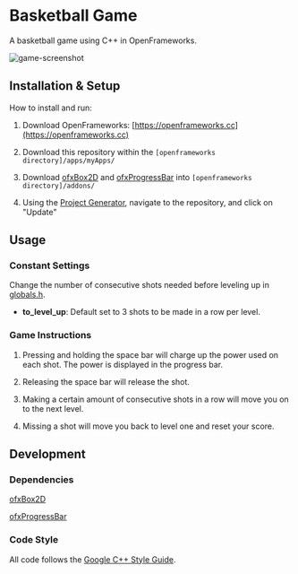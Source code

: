 # Basketball Game

A basketball game using C++ in OpenFrameworks.

![game-screenshot](https://user-images.githubusercontent.com/35745514/70671909-4d179880-1c43-11ea-8d0c-071c16018e37.png)

## Installation & Setup

How to install and run:

1. Download OpenFrameworks: [https://openframeworks.cc](https://openframeworks.cc)

2. Download this repository within the `[openframeworks directory]/apps/myApps/`

3. Download [ofxBox2D](https://github.com/vanderlin/ofxBox2d) and [ofxProgressBar](https://github.com/atduskgreg/ofxProgressBar) into `[openframeworks directory]/addons/`

4. Using the [Project Generator](https://openframeworks.cc/learning/01_basics/how_to_add_addon_to_project/), navigate to the repository, and click on "Update"

## Usage

### Constant Settings

Change the number of consecutive shots needed before leveling up in [globals.h](https://github.com/CS126FA19/fantastic-finale-gwang0136/blob/master/Final%20Project/src/globals.h).

- **to_level_up**: Default set to 3 shots to be made in a row per level.

### Game Instructions

1. Pressing and holding the space bar will charge up the power used on each shot. The power is displayed in the progress bar.

2. Releasing the space bar will release the shot.

3. Making a certain amount of consecutive shots in a row will move you on to the next level.

4. Missing a shot will move you back to level one and reset your score.

## Development

### Dependencies

[ofxBox2D](https://github.com/vanderlin/ofxBox2d)

[ofxProgressBar](https://github.com/atduskgreg/ofxProgressBar)

### Code Style

All code follows the [Google C++ Style Guide](https://google.github.io/styleguide/cppguide.html).

